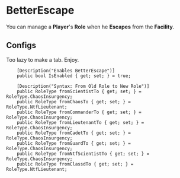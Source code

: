 # BetterEscape
You can manage a **Player**'s **Role** when he **Escapes** from the **Facility**.

## Configs
Too lazy to make a tab. Enjoy.

        [Description("Enables BetterEscape")]
        public bool IsEnabled { get; set; } = true;

        [Description("Syntax: From Old Role to New Role")]
        public RoleType fromScientistTo { get; set; } = RoleType.ChaosInsurgency;
        public RoleType fromChaosTo { get; set; } = RoleType.NtfLieutenant;
        public RoleType fromCommanderTo { get; set; } = RoleType.ChaosInsurgency;
        public RoleType fromLieutenantTo { get; set; } = RoleType.ChaosInsurgency;
        public RoleType fromCadetTo { get; set; } = RoleType.ChaosInsurgency;
        public RoleType fromGuardTo { get; set; } = RoleType.ChaosInsurgency;
        public RoleType fromNtfScientistTo { get; set; } = RoleType.ChaosInsurgency;
        public RoleType fromClassdTo { get; set; } = RoleType.NtfLieutenant;
